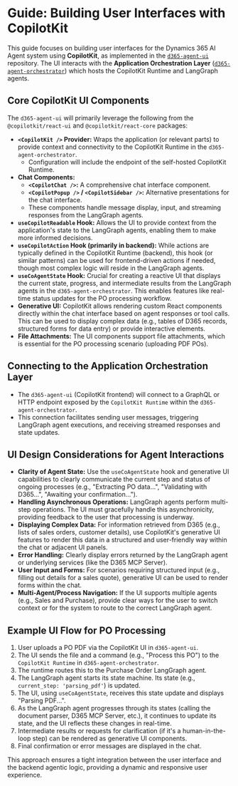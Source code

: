 # Guide: Building User Interfaces with CopilotKit

This guide focuses on building user interfaces for the Dynamics 365 AI Agent system using **CopilotKit**, as implemented in the [`d365-agent-ui`](https://github.com/ntrtd/d365-agent-ui) repository. The UI interacts with the **Application Orchestration Layer** ([`d365-agent-orchestrator`](https://github.com/ntrtd/d365-agent-orchestrator)) which hosts the CopilotKit Runtime and LangGraph agents.

## Core CopilotKit UI Components

The `d365-agent-ui` will primarily leverage the following from the `@copilotkit/react-ui` and `@copilotkit/react-core` packages:

*   **`<CopilotKit />` Provider:** Wraps the application (or relevant parts) to provide context and connectivity to the CopilotKit Runtime in the `d365-agent-orchestrator`.
    *   Configuration will include the endpoint of the self-hosted CopilotKit Runtime.
*   **Chat Components:**
    *   **`<CopilotChat />`:** A comprehensive chat interface component.
    *   **`<CopilotPopup />` / `<CopilotSidebar />`:** Alternative presentations for the chat interface.
    *   These components handle message display, input, and streaming responses from the LangGraph agents.
*   **`useCopilotReadable` Hook:** Allows the UI to provide context from the application's state to the LangGraph agents, enabling them to make more informed decisions.
*   **`useCopilotAction` Hook (primarily in backend):** While actions are typically defined in the CopilotKit Runtime (backend), this hook (or similar patterns) can be used for frontend-driven actions if needed, though most complex logic will reside in the LangGraph agents.
*   **`useCoAgentState` Hook:** Crucial for creating a reactive UI that displays the current state, progress, and intermediate results from the LangGraph agents in the `d365-agent-orchestrator`. This enables features like real-time status updates for the PO processing workflow.
*   **Generative UI:** CopilotKit allows rendering custom React components directly within the chat interface based on agent responses or tool calls. This can be used to display complex data (e.g., tables of D365 records, structured forms for data entry) or provide interactive elements.
*   **File Attachments:** The UI components support file attachments, which is essential for the PO processing scenario (uploading PDF POs).

## Connecting to the Application Orchestration Layer

*   The `d365-agent-ui` (CopilotKit frontend) will connect to a GraphQL or HTTP endpoint exposed by the `CopilotKit Runtime` within the `d365-agent-orchestrator`.
*   This connection facilitates sending user messages, triggering LangGraph agent executions, and receiving streamed responses and state updates.

## UI Design Considerations for Agent Interactions

*   **Clarity of Agent State:** Use the `useCoAgentState` hook and generative UI capabilities to clearly communicate the current step and status of ongoing processes (e.g., "Extracting PO data...", "Validating with D365...", "Awaiting your confirmation...").
*   **Handling Asynchronous Operations:** LangGraph agents perform multi-step operations. The UI must gracefully handle this asynchronicity, providing feedback to the user that processing is underway.
*   **Displaying Complex Data:** For information retrieved from D365 (e.g., lists of sales orders, customer details), use CopilotKit's generative UI features to render this data in a structured and user-friendly way within the chat or adjacent UI panels.
*   **Error Handling:** Clearly display errors returned by the LangGraph agent or underlying services (like the D365 MCP Server).
*   **User Input and Forms:** For scenarios requiring structured input (e.g., filling out details for a sales quote), generative UI can be used to render forms within the chat.
*   **Multi-Agent/Process Navigation:** If the UI supports multiple agents (e.g., Sales and Purchase), provide clear ways for the user to switch context or for the system to route to the correct LangGraph agent.

## Example UI Flow for PO Processing

1.  User uploads a PO PDF via the CopilotKit UI in `d365-agent-ui`.
2.  The UI sends the file and a command (e.g., "Process this PO") to the `CopilotKit Runtime` in `d365-agent-orchestrator`.
3.  The runtime routes this to the Purchase Order LangGraph agent.
4.  The LangGraph agent starts its state machine. Its state (e.g., `current_step: 'parsing_pdf'`) is updated.
5.  The UI, using `useCoAgentState`, receives this state update and displays "Parsing PDF...".
6.  As the LangGraph agent progresses through its states (calling the document parser, D365 MCP Server, etc.), it continues to update its state, and the UI reflects these changes in real-time.
7.  Intermediate results or requests for clarification (if it's a human-in-the-loop step) can be rendered as generative UI components.
8.  Final confirmation or error messages are displayed in the chat.

This approach ensures a tight integration between the user interface and the backend agentic logic, providing a dynamic and responsive user experience.
